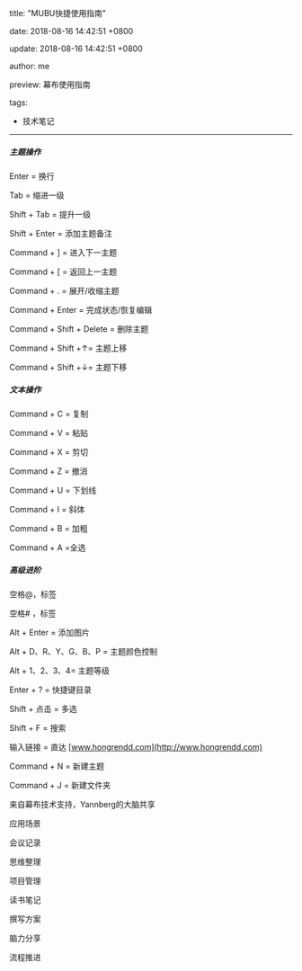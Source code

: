 title: "MUBU快捷使用指南"

date: 2018-08-16 14:42:51 +0800

update: 2018-08-16 14:42:51 +0800

author: me

preview: 幕布使用指南

tags:

- 技术笔记

------

##### 主题操作

Enter = 换行

Tab = 缩进一级

Shift + Tab = 提升一级

Shift + Enter = 添加主题备注

Command + ] = 进入下一主题

Command + [ = 返回上一主题

Command + . = 展开/收缩主题

Command + Enter = 完成状态/恢复编辑

Command + Shift + Delete = 删除主题

Command + Shift +↑= 主题上移

Command + Shift +↓= 主题下移

##### 文本操作

Command + C = 复制

Command + V = 粘贴

Command + X = 剪切

Command + Z = 撤消

Command + U = 下划线

Command + I = 斜体

Command + B = 加粗

Command + A =全选

##### 高级进阶

空格@，标签  

空格# ，标签

Alt + Enter = 添加图片

Alt +  D、R、Y、G、B、P = 主题颜色控制

Alt +  1、2、3、4= 主题等级

Enter + ? = 快捷键目录

Shift + 点击 = 多选

Shift + F = 搜索

输入链接 = 直达  [www.hongrendd.com](http://www.hongrendd.com)

Command + N = 新建主题

Command + J  = 新建文件夹

来自幕布技术支持，Yannberg的大脑共享

应用场景

会议记录

思维整理

项目管理

读书笔记 

撰写方案

脑力分享

流程推进